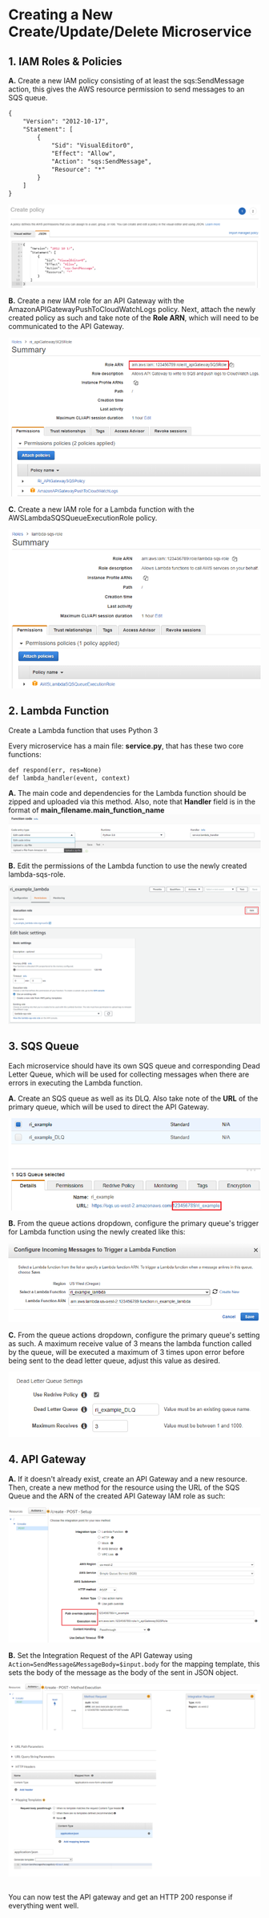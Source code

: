 # Creating a New Create/Update/Delete Microservice
## 1. IAM Roles & Policies
**A.** Create a new IAM policy consisting of at least the sqs:SendMessage action, this gives the AWS resource permission to send messages to an SQS queue.
```
{
    "Version": "2012-10-17",
    "Statement": [
        {
            "Sid": "VisualEditor0",
            "Effect": "Allow",
            "Action": "sqs:SendMessage",
            "Resource": "*"
        }
    ]
}
```
![enter image description here](img/ss_iam_policy.png)

**B.** Create a new IAM role for an API Gateway with the AmazonAPIGatewayPushToCloudWatchLogs policy. Next, attach the newly created policy as such and take note of the  **Role ARN**, which will need to be communicated to the API Gateway.

![enter image description here](img/ss_iam_role_api.png)

**C.** Create a new IAM role for a Lambda function with the AWSLambdaSQSQueueExecutionRole policy.

![enter image description here](img/ss_iam_role_lambda.png)

## 2. Lambda Function
Create a Lambda function that uses Python 3

 Every microservice has a main file: **service.py**, that has these two core functions:
```
def respond(err, res=None)
def lambda_handler(event, context)
```
**A.** The main code and dependencies for the Lambda function should be zipped and uploaded via this method.  Also,  note that **Handler** field is in the format of **main_filename.main_function_name**
![ss_lambda_uload](img/ss_lambda_uload.png)

**B.** Edit the permissions of the Lambda function to use the newly created lambda-sqs-role.

![enter image description here](img/ss_lambda_perm.png)
## 3. SQS Queue
Each microservice should have its own SQS queue and corresponding Dead Letter Queue, which will be used for collecting messages when there are errors in executing the Lambda function.

**A.** Create an SQS queue as well as its DLQ. Also take note of the **URL** of the primary queue, which will be used to direct the API Gateway.

![ss_sqs_url](img/ss_sqs_url.png)

**B.** From the queue actions dropdown, configure the primary queue's trigger for Lambda function using the newly created like this:

![ss_sqs_lambda](img/ss_sqs_lambda.png)

**C.** From the queue actions dropdown, configure the primary queue's setting as such. A maximum receive value of 3 means the lambda function called by the queue, will be executed a maximum of 3 times upon error before being sent to the dead letter queue, adjust this value as desired.

![ss_sqs_dlq](img/ss_sqs_dlq.png)
## 4. API Gateway
**A.** If it doesn't already exist, create an API Gateway and a new resource. Then, create a new method for the resource using the URL of the SQS Queue and the ARN of the created API Gateway IAM role as such:

![ss_api_url](img/ss_api_url.png)

**B.** Set the Integration Request of the API Gateway using ```Action=SendMessage&MessageBody=$input.body``` for the mapping template, this sets the body of the message as the body of the sent in JSON object.

![ss_api_integ](img/ss_api_integ.png)
##
You can now test the API gateway and get an HTTP 200 response if everything went well.
